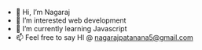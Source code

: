 - 👋 Hi, I’m Nagaraj
- 👀 I’m interested web development
- 🌱 I’m currently learning Javascript
- 📫 Feel free to say HI @ nagarajpatanana5@gmail.com

